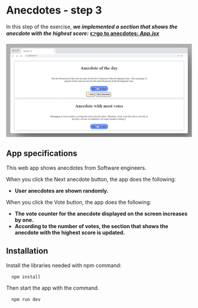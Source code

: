 # Anecdotes - step 3

In this step of the exercise, **_we implemented a section that shows the anecdote with the highest score:_**
[**👉go to anecdotes: _App.jsx_**](./src/App.jsx)

![Web app to show user anecdotes](./src/assets/img/step-3.webp)

## App specifications

This web app shows anecdotes from Software engineers.

When you click the Next anecdote button, the app does the following:

- **User anecdotes are shown randomly.**

When you click the Vote button, the app does the following:

- **The vote counter for the anecdote displayed on the screen increases by one.**
- **According to the number of votes, the section that shows the anecdote with the highest score is updated.**

## Installation

Install the libraries needed with npm command:

```bash
  npm install
```

Then start the app with the command.

```bash
  npm run dev
```
